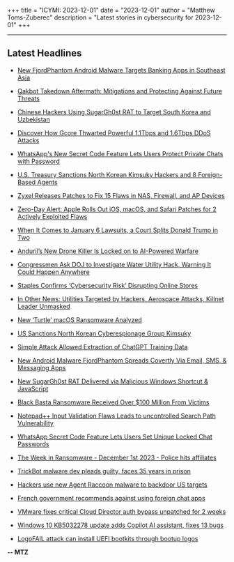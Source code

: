 +++
title = "ICYMI: 2023-12-01"
date = "2023-12-01"
author = "Matthew Toms-Zuberec"
description = "Latest stories in cybersecurity for 2023-12-01"
+++

---------------------------------------------------------------------------
## Latest Headlines
- [New FjordPhantom Android Malware Targets Banking Apps in Southeast Asia](https://thehackernews.com/2023/12/new-fjordphantom-android-malware.html)

- [Qakbot Takedown Aftermath: Mitigations and Protecting Against Future Threats](https://thehackernews.com/2023/12/qakbot-takedown-aftermath-mitigations.html)

- [Chinese Hackers Using SugarGh0st RAT to Target South Korea and Uzbekistan](https://thehackernews.com/2023/12/chinese-hackers-using-sugargh0st-rat-to.html)

- [Discover How Gcore Thwarted Powerful 1.1Tbps and 1.6Tbps DDoS Attacks](https://thehackernews.com/2023/12/discover-how-gcore-thwarted-powerful.html)

- [WhatsApp's New Secret Code Feature Lets Users Protect Private Chats with Password](https://thehackernews.com/2023/12/whatsapps-new-secret-code-feature-lets.html)

- [U.S. Treasury Sanctions North Korean Kimsuky Hackers and 8 Foreign-Based Agents](https://thehackernews.com/2023/12/us-treasury-sanctions-north-korean.html)

- [Zyxel Releases Patches to Fix 15 Flaws in NAS, Firewall, and AP Devices](https://thehackernews.com/2023/12/zyxel-releases-patches-to-fix-15-flaws.html)

- [Zero-Day Alert: Apple Rolls Out iOS, macOS, and Safari Patches for 2 Actively Exploited Flaws](https://thehackernews.com/2023/12/zero-day-alert-apple-rolls-out-ios.html)

- [When It Comes to January 6 Lawsuits, a Court Splits Donald Trump in Two](https://www.wired.com/story/donald-trump-january-6-lawsuit-candidate-president/)

- [Anduril’s New Drone Killer Is Locked on to AI-Powered Warfare](https://www.wired.com/story/anduril-roadrunner-drone/)

- [Congressmen Ask DOJ to Investigate Water Utility Hack, Warning It Could Happen Anywhere](https://www.securityweek.com/congressmen-ask-doj-to-investigate-water-utility-hack-warning-it-could-happen-anywhere/)

- [Staples Confirms ‘Cybersecurity Risk’ Disrupting Online Stores](https://www.securityweek.com/staples-confirms-cybersecurity-risk-disrupting-online-stores/)

- [In Other News: Utilities Targeted by Hackers, Aerospace Attacks, Killnet Leader Unmasked](https://www.securityweek.com/in-other-news-utilities-targeted-by-hackers-aerospace-attacks-killnet-leader-unmasked/)

- [New ‘Turtle’ macOS Ransomware Analyzed](https://www.securityweek.com/new-turtle-macos-ransomware-analyzed/)

- [US Sanctions North Korean Cyberespionage Group Kimsuky](https://www.securityweek.com/us-sanctions-north-korean-cyberespionage-group-kimsuky/)

- [Simple Attack Allowed Extraction of ChatGPT Training Data](https://www.securityweek.com/simple-attack-allowed-extraction-of-chatgpt-training-data/)

- [New Android Malware FjordPhantom Spreads Covertly Via Email, SMS, & Messaging Apps](https://cybersecuritynews.com/fjordphantom-spreads-via-sms/)

- [New SugarGh0st RAT Delivered via Malicious Windows Shortcut & JavaScript](https://cybersecuritynews.com/sugargh0st-rat-malware/)

- [Black Basta Ransomware Received Over $100 Million From Victims](https://cybersecuritynews.com/black-basta-ransomware-payments/)

- [Notepad++ Input Validation Flaws Leads to uncontrolled Search Path Vulnerability](https://cybersecuritynews.com/notepad-input-validation-flaw/)

- [WhatsApp Secret Code Feature Lets Users Set Unique Locked Chat Passwords](https://cybersecuritynews.com/whatsapp-secret-code/)

- [The Week in Ransomware - December 1st 2023 - Police hits affiliates](https://www.bleepingcomputer.com/news/security/the-week-in-ransomware-december-1st-2023-police-hits-affiliates/)

- [TrickBot malware dev pleads guilty, faces 35 years in prison](https://www.bleepingcomputer.com/news/security/trickbot-malware-dev-pleads-guilty-faces-35-years-in-prison/)

- [Hackers use new Agent Raccoon malware to backdoor US targets](https://www.bleepingcomputer.com/news/security/hackers-use-new-agent-raccoon-malware-to-backdoor-us-targets/)

- [French government recommends against using foreign chat apps](https://www.bleepingcomputer.com/news/security/french-government-recommends-against-using-foreign-chat-apps/)

- [VMware fixes critical Cloud Director auth bypass unpatched for 2 weeks](https://www.bleepingcomputer.com/news/security/vmware-fixes-critical-cloud-director-auth-bypass-unpatched-for-2-weeks/)

- [Windows 10 KB5032278 update adds Copilot AI assistant, fixes 13 bugs](https://www.bleepingcomputer.com/news/microsoft/windows-10-kb5032278-update-adds-copilot-ai-assistant-fixes-13-bugs/)

- [LogoFAIL attack can install UEFI bootkits through bootup logos](https://www.bleepingcomputer.com/news/security/logofail-attack-can-install-uefi-bootkits-through-bootup-logos/)

**-- MTZ**